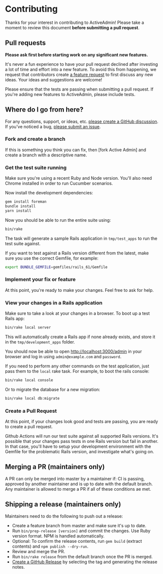 # Contributing

Thanks for your interest in contributing to ActiveAdmin! Please take a moment to review this document **before submitting a pull request**.

## Pull requests

**Please ask first before starting work on any significant new features.**

It's never a fun experience to have your pull request declined after investing a lot of time and effort into a new feature. To avoid this from happening, we request that contributors create [a feature request](https://github.com/activeadmin/activeadmin/discussions/new?category=ideas) to first discuss any new ideas. Your ideas and suggestions are welcome!

Please ensure that the tests are passing when submitting a pull request. If you're adding new features to ActiveAdmin, please include tests.

## Where do I go from here?

For any questions, support, or ideas, etc. [please create a GitHub discussion](https://github.com/activeadmin/activeadmin/discussions/new). If you've noticed a bug, [please submit an issue][new issue].

### Fork and create a branch

If this is something you think you can fix, then [fork Active Admin] and create
a branch with a descriptive name.

### Get the test suite running

Make sure you're using a recent Ruby and Node version. You'll also need Chrome installed in order to run Cucumber scenarios.

Now install the development dependencies:

```sh
gem install foreman
bundle install
yarn install
```

Now you should be able to run the entire suite using:

```sh
bin/rake
```

The task will generate a sample Rails application in `tmp/test_apps` to run the
test suite against.

If you want to test against a Rails version different from the latest, make sure
you use the correct Gemfile, for example:

```sh
export BUNDLE_GEMFILE=gemfiles/rails_61/Gemfile
```

### Implement your fix or feature

At this point, you're ready to make your changes. Feel free to ask for help.

### View your changes in a Rails application

Make sure to take a look at your changes in a browser. To boot up a test Rails app:

```sh
bin/rake local server
```

This will automatically create a Rails app if none already exists, and store it
in the `tmp/development_apps` folder.

You should now be able to open <http://localhost:3000/admin> in your browser and log in using `admin@example.com` and `password`.

If you need to perform any other commands on the test application, just pass
them to the `local` rake task. For example, to boot the rails console:

```sh
bin/rake local console
```

Or to migrate the database for a new migration:

```sh
bin/rake local db:migrate
```

### Create a Pull Request

At this point, if your changes look good and tests are passing, you are ready to create a pull request.

Github Actions will run our test suite against all supported Rails versions. It's possible that your changes pass tests in one Rails version but fail in another. In that case, you'll have to setup your development
environment with the Gemfile for the problematic Rails version, and investigate what's going on.

## Merging a PR (maintainers only)

A PR can only be merged into master by a maintainer if: CI is passing, approved by another maintainer and is up to date with the default branch. Any maintainer is allowed to merge a PR if all of these conditions ae met.

## Shipping a release (maintainers only)

Maintainers need to do the following to push out a release:

* Create a feature branch from master and make sure it's up to date.
* Run `bin/prep-release [version]` and commit the changes. Use Ruby version format. NPM is handled automatically.
* Optional: To confirm the release contents, run `gem build` (extract contents) and `npm publish --dry-run`.
* Review and merge the PR.
* Run `bin/rake release` from the default branch once the PR is merged.
* [Create a GitHub Release](https://github.com/activeadmin/activeadmin/releases/new) by selecting the tag and generating the release notes.

[new issue]: https://github.com/activeadmin/activeadmin/issues/new
